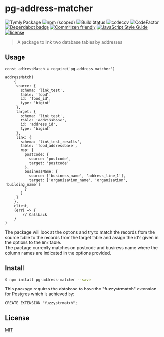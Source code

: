 # pg-address-matcher
[![Tymly Package](https://img.shields.io/badge/tymly-package-blue.svg)](https://tymly.io/)
[![npm (scoped)](https://img.shields.io/npm/v/@wmfs/pg-address-matcher.svg)](https://www.npmjs.com/package/@wmfs/pg-address-matcher)
[![Build Status](https://travis-ci.org/wmfs/pg-address-matcher.svg?branch=master)](https://travis-ci.org/wmfs/pg-address-matcher)
[![codecov](https://codecov.io/gh/wmfs/pg-address-matcher/branch/master/graph/badge.svg)](https://codecov.io/gh/wmfs/pg-address-matcher)
[![CodeFactor](https://www.codefactor.io/repository/github/wmfs/pg-address-matcher/badge)](https://www.codefactor.io/repository/github/wmfs/pg-address-matcher)
[![Dependabot badge](https://img.shields.io/badge/Dependabot-active-brightgreen.svg)](https://dependabot.com/)
[![Commitizen friendly](https://img.shields.io/badge/commitizen-friendly-brightgreen.svg)](http://commitizen.github.io/cz-cli/)
[![JavaScript Style Guide](https://img.shields.io/badge/code_style-standard-brightgreen.svg)](https://standardjs.com)
[![license](https://img.shields.io/github/license/mashape/apistatus.svg)](https://github.com/wmfs/tymly/blob/master/packages/pg-concat/LICENSE)





> A package to link two database tables by addresses

## Usage

```
const addressMatch = require('pg-address-matcher')

addressMatch(
    {
     source: {
       schema: 'link_test',
       table: 'food',
       id: 'food_id',
       type: 'bigint'
     },
     target: {
       schema: 'link_test',
       table: 'addressbase',
       id: 'address_id',
       type: 'bigint'
     },
     link: {
       schema: 'link_test_results',
       table: 'food_addressbase',
       map: {
         postcode: {
           source: 'postcode',
           target: 'postcode'
         },
         businessName: {
           source: ['business_name', 'address_line_1'],
           target: ['organisation_name', 'organisation', 'building_name']
         }
       }
     }
    }, 
    client, 
    (err) => {
        // Callback
    }
)
```

The package will look at the options and try to match the records from the source table to the records from the target table
and assign the id's given in the options to the link table. <br>
The package currently matches on postcode and business name where the column names are indicated in the options provided. 

## <a name="install"></a>Install
```bash
$ npm install pg-address-matcher --save
```
This package requires the database to have the "fuzzystrmatch" extension for Postgres which is achieved by:
```
CREATE EXTENSION "fuzzystrmatch";
```

## <a name="license"></a>License
[MIT](https://github.com/wmfs/pg-delta-file/blob/master/LICENSE)

